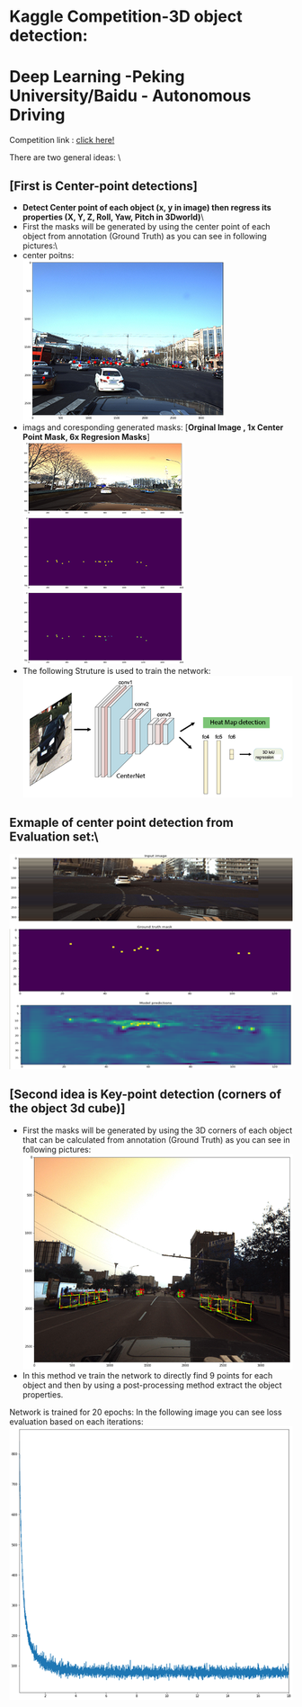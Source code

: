 # Kaggle Competition-3D object detection:
# Deep Learning -Peking University/Baidu - Autonomous Driving 

Competition link : [click here!](https://www.kaggle.com/c/pku-autonomous-driving)

There are two general ideas: \
## [**First is Center-point detections**]
 - **Detect Center point of each object (x, y in image) then regress its properties (X, Y, Z, Roll, Yaw, Pitch in 3Dworld)**\
 - First the masks will be generated by using the center point of each object from annotation (Ground Truth) as you can see in following pictures:\
 - center poitns:\
![enter image description here](./doc/images/center_of_objects_1.png)
- imags and coresponding generated masks: [**Orginal Image , 1x Center Point Mask, 6x Regresion Masks**]\
![enter image description here](./doc/images/center_of_objects_2.png)
![enter image description here](./doc/images/center_of_objects_3.png)
![enter image description here](./doc/images/center_of_objects_4.png)
- The following Struture is used to train the network:\
![enter image description here](./doc/images/model_center_2.png)

## **Exmaple of center point detection from Evaluation set:**\
![enter image description here](./doc/images/ex_center_mask_.png) 


## [**Second idea is Key-point detection (corners of the object 3d cube)**]
- First the masks will be generated by using the 3D corners of each object that can be calculated from annotation (Ground Truth) as you can see in following pictures:\
![enter image description here](./doc/images/key_point1..png)
- In this method ve train the network to directly find 9 points for each object and then by using a post-processing method extract the object properties. 



Network is trained for 20 epochs:
In the following image you can see loss evaluation based on each iterations:
![enter image description here](./doc/images/center_of_objects_Train.png)
